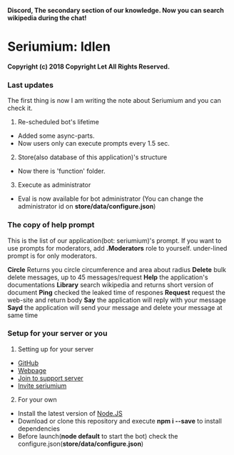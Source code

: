 **Discord, The secondary section of our knowledge. Now you can search wikipedia during the chat!**
# Seriumium: Idlen
__Copyright (c) 2018 Copyright Let All Rights Reserved.__

### Last updates
The first thing is now I am writing the note about Seriumium and you can check it.
1. Re-scheduled bot's lifetime
- Added some async-parts.
- Now users only can execute prompts every 1.5 sec.
2. Store(also database of this application)'s structure
- Now there is 'function' folder.
3. Execute as administrator
- Eval is now available for bot administrator (You can change the administrator id on **store/data/configure.json**)

### The copy of help prompt
This is the list of our application(bot: seriumium)'s prompt. If you want to use prompts for moderators, add **.Moderators** role to yourself. under-lined prompt is for only moderators.

**Circle** Returns you circle circumference and area about radius
__**Delete**__ bulk delete messages, up to 45 messages/request
**Help** the application's documentations
**Library** search wikipedia and returns short version of document
**Ping** checked the leaked time of respones
**Request** request the web-site and return body
**Say** the application will reply with your message
__**Sayd**__ the application will send your message and delete your message at same time

### Setup for your server or you
1. Setting up for your server
- [GitHub](https://github.com/seriumium)
- [Webpage](https://seriumium.github.io)
- [Join to support server](https://discord.gg/YzBZNQq)
- [Invite seriumium](https://discordapp.com/api/oauth2/authorize?client_id=429913480708096000&permissions=8&scope=bot)
2. For your own
- Install the latest version of [Node.JS](https://nodejs.org)
- Download or clone this repository and execute **npm i --save** to install dependencies
- Before launch(**node default** to start the bot) check the configure.json(**store/data/configure.json**)
